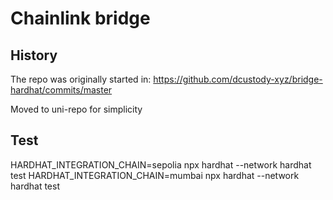# Chainlink bridge

## History
The repo was originally started in:
https://github.com/dcustody-xyz/bridge-hardhat/commits/master

Moved to uni-repo for simplicity


## Test
HARDHAT_INTEGRATION_CHAIN=sepolia npx hardhat --network hardhat test
HARDHAT_INTEGRATION_CHAIN=mumbai npx hardhat --network hardhat test
